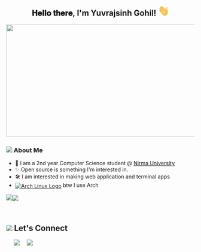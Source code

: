 <h2 align="center"> 𝐇𝐞𝐥𝐥𝐨 𝐭𝐡𝐞𝐫𝐞, I'm Yuvrajsinh Gohil! <img src="https://raw.githubusercontent.com/ABSphreak/ABSphreak/master/gifs/Hi.gif" width="30px"></h2>

<p align="center"><img width="900" height="300" src="https://user-images.githubusercontent.com/74038190/225813708-98b745f2-7d22-48cf-9150-083f1b00d6c9.gif" /></p>

### <img src="https://media.giphy.com/media/VgCDAzcKvsR6OM0uWg/giphy.gif" width="50"> About Me

- 📖 I am a 2nd year Computer Science student @ [Nirma University](https://nirmauni.ac.in/)
- ✨ Open source is something I'm interested in.
- 🛠️ I am interested in making web application and terminal apps
- [<img src="https://wiki.installgentoo.com/images/f/f9/Arch-linux-logo.png" height="18em" align="center" alt="Arch Linux Logo" title="Arch Linux Logo"/>](https://archlinux.org/) btw I use Arch 

<p><img align="left" src="https://github-readme-stats.vercel.app/api?username=yuvrajsinh5252&show_icons=true&icon_color=CE1D2D&text_color=718096&bg_color=00000000&hide_title=true&hide_border=true" /></p>
<p><img align="center" src="https://github-readme-stats.vercel.app/api/top-langs?username=yuvrajsinh5252&show_icons=true&icon_color=CE1D2D&text_color=718096&bg_color=00000000&hide_title=true&hide_border=true&layout=compact" /></p></br>

<!-- 
<h2 align="left">⚡ Skills</h2>

<div>
  <img src="https://rustacean.net/assets/cuddlyferris.svg" height="50px" />
  <img src="https://upload.wikimedia.org/wikipedia/commons/1/18/C_Programming_Language.svg" height="50px" />
  <img src="https://upload.wikimedia.org/wikipedia/commons/1/18/ISO_C%2B%2B_Logo.svg" height="50px" />
  <img src="https://upload.wikimedia.org/wikipedia/commons/6/6a/JavaScript-logo.png" height="50px" />
  <img src="https://upload.wikimedia.org/wikipedia/commons/4/4c/Typescript_logo_2020.svg" height="50px" />
  <img src="https://cdn4.iconfinder.com/data/icons/logos-3/600/React.js_logo-512.png" height="50px" />
  <img src="https://upload.wikimedia.org/wikipedia/commons/1/1b/Svelte_Logo.svg" height="50px" />
  <img src="https://logosandtypes.com/wp-content/uploads/2023/03/astro-framework.svg" height="50px" />
</div> -->

<h2><img height="20" src="https://user-images.githubusercontent.com/74038190/214644145-264f4759-7633-441e-9d67-d8dda9d50d26.gif" /> Let's Connect</h2>

<div>&nbsp;&nbsp;&nbsp;&nbsp;
  <a href="https://www.linkedin.com/in/yuvrajsinh-gohil099/"><img src="https://cdn-icons-png.flaticon.com/512/174/174857.png" height="40px" /></a>&nbsp;&nbsp;&nbsp;&nbsp;
  <a href="https://x.com/Yuvrajsinh_099"><img src="https://seeklogo.com/images/T/twitter-x-logo-0339F999CF-seeklogo.com.png?v=638264860180000000" height="40px" /></a>
</div>
